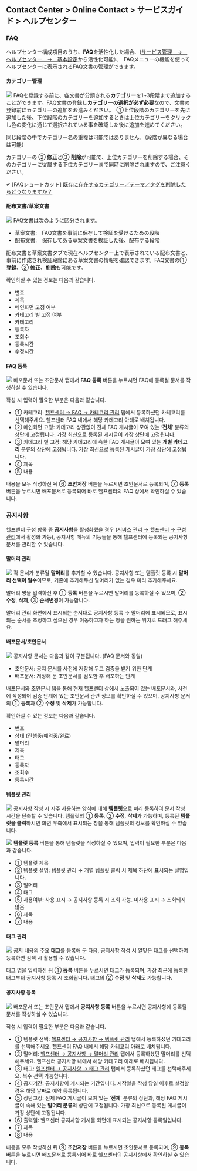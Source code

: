 ## Contact Center > Online Contact > サービスガイド > ヘルプセンター

### FAQ
ヘルプセンター構成項目のうち、**FAQ**を活性化した場合、([サービス管理　→　ヘルプセンター　→　基本設定](https://github.com/TOAST-DOCS/Contact-Center/blob/alpha/ja/online-contact-guide-service-management.md#%EA%B5%AC%EC%84%B1%EA%B4%80%EB%A6%AC)から活性化可能）、　FAQメニューの機能を使ってヘルプセンターに表示されるFAQ文書の管理ができます。

#### カテゴリー管理
![](http://static.toastoven.net/prod_contact_center/3.1-(1).png)
FAQを登録する前に、各文書が分類される**カテゴリー**を1~3段階まで追加することができます。FAQ文書の登録し**カテゴリーの選択が必ず必要**なので、文書の登録前にカテゴリーの追加をお進みください。　①上位段階のカテゴリーを先に追加した後、下位段階のカテゴリーを追加するときは上位カテゴリーをクリックし色の変化に通じて選択されている事を確認した後に追加を進めてください。

同じ段階の中でカテゴリー名の重複は可能ではありません。（段階が異なる場合は可能）

カテゴリーの ② **修正**と③ **削除**が可能で、上位カテゴリーを削除する場合、そのカテゴリーに従属する下位カテゴリーまで同時に削除されますので、ご注意ください。

✔ \[FAQショートカット] [既存に存在するカテゴリー／テーマ／タグを削除したらどうなりますか？](https://nhn-contact.oc.toast.com/oc/hc/article/63/)

#### 配布文書/草案文書
![](http://static.toastoven.net/prod_contact_center/3.1-(2).png)
FAQ文書は次のように区分されます。 
- 草案文書:　FAQ文書を事前に保存して検証を受けるための段階
- 配布文書:　保存してある草案文書を検証した後、配布する段階

配布文書と草案文書タブで現在ヘルプセンター上で表示されている配布文書と、事前に作成され検証段階にある草案文書の情報を確認できます。FAQ文書の① **登録**、② **修正**、**削除**も可能です。

확인하실 수 있는 정보는 다음과 같습니다.
-	번호
-	제목
-	메인화면 고정 여부
-	카테고리 별 고정 여부
-	카테고리
-	등록자
-	조회수
-	등록시간
-	수정시간

#### FAQ 등록
![](http://static.toastoven.net/prod_contact_center/3.1-(3).png)
배포문서 또는 초안문서 탭에서 **FAQ 등록** 버튼을 누르시면 FAQ에 등록될 문서를 작성하실 수 있습니다.

작성 시 입력이 필요한 부분은 다음과 같습니다.
-	① 카테고리: [헬프센터 → FAQ → 카테고리 관리](https://github.com/TOAST-DOCS/Contact-Center/blob/alpha/ko/online-contact-guide-help-center.md#%EC%B9%B4%ED%85%8C%EA%B3%A0%EB%A6%AC-%EA%B4%80%EB%A6%AC) 탭에서 등록하셨던 카테고리를 선택해주세요. 헬프센터 FAQ 내에서 해당 카테고리 아래로 배치됩니다.
-	② 메인화면 고정: 카테고리 상관없이 전체 FAQ 게시글이 모여 있는 ‘**전체**’ 분류의 상단에 고정됩니다. 가장 최신으로 등록된 게시글이 가장 상단에 고정됩니다.
-	③ 카테고리 별 고정: 해당 카테고리에 속한 FAQ 게시글이 모여 있는 **개별 카테고리** 분류의 상단에 고정됩니다. 가장 최신으로 등록된 게시글이 가장 상단에 고정됩니다.
-	④ 제목
-	⑤ 내용

내용을 모두 작성하신 뒤 ⑥ **초안저장** 버튼을 누르시면 초안문서로 등록되며, ⑦ **등록** 버튼을 누르시면 배포문서로 등록되어 바로 헬프센터의 FAQ 상에서 확인하실 수 있습니다.

### 공지사항
헬프센터 구성 항목 중 **공지사항**을 활성화했을 경우 ([서비스 관리 → 헬프센터 → 구성관리](https://github.com/TOAST-DOCS/Contact-Center/blob/alpha/ko/online-contact-guide-service-management.md#%EA%B5%AC%EC%84%B1%EA%B4%80%EB%A6%AC)에서 활성화 가능), 공지사항 메뉴의 기능들을 통해 헬프센터에 등록되는 공지사항 문서를 관리할 수 있습니다. 

#### 말머리 관리
![](http://static.toastoven.net/prod_contact_center/3.2-(1).png)
각 문서가 분류될 **말머리**를 추가할 수 있습니다. 공지사항 또는 템플릿 등록 시 **말머리 선택이 필수**이므로, 기존에 추가해두신 말머리가 없는 경우 미리 추가해주세요. 

말머리 명을 입력하신 후 ① **등록** 버튼을 누르시면 말머리를 등록하실 수 있으며, ② **수정**, **삭제**, ③ **순서변경**이 가능합니다.

말머리 관리 화면에서 표시되는 순서대로 공지사항 등록 → 말머리에 표시되므로, 표시되는 순서를 조정하고 싶으신 경우 이동하고자 하는 행을 원하는 위치로 드래그 해주세요.

#### 배포문서/초안문서
![](http://static.toastoven.net/prod_contact_center/3.2-(2).png)
공지사항 문서는 다음과 같이 구분됩니다. (FAQ 문서와 동일)
-	초안문서: 공지 문서를 사전에 저장해 두고 검증을 받기 위한 단계
-	배포문서: 저장해 둔 초안문서를 검토한 후 배포하는 단계

배포문서와 초안문서 탭을 통해 현재 헬프센터 상에서 노출되어 있는 배포문서와, 사전에 작성되어 검증 단계에 있는 초안문서 관련 정보를 확인하실 수 있으며, 공지사항 문서의 ① **등록**과 ② **수정** 및 **삭제**가 가능합니다.

확인하실 수 있는 정보는 다음과 같습니다.
-	번호
-	상태 (진행중/예약중/완료)
-	말머리
-	제목
-	태그
-	등록자
-	조회수
-	등록시간

#### 템플릿 관리
![](http://static.toastoven.net/prod_contact_center/3.2-(3).png)
공지사항 작성 시 자주 사용하는 양식에 대해 **템플릿**으로 미리 등록하여 문서 작성 시간을 단축할 수 있습니다. 템플릿의 ① **등록**, ② **수정**, **삭제**가 가능하며, 등록된 **템플릿을 클릭**하시면 화면 우측에서 표시되는 창을 통해 템플릿의 정보를 확인하실 수 있습니다.

![](http://static.toastoven.net/prod_contact_center/3.2-(4).png)
**템플릿 등록** 버튼을 통해 템플릿을 작성하실 수 있으며, 입력이 필요한 부분은 다음과 같습니다.
-	① 템플릿 제목
-	② 템플릿 설명: 템플릿 관리 → 개별 템플릿 클릭 시 제목 하단에 표시되는 설명입니다. 
-	③ 말머리
-	④ 태그
-	⑤ 사용여부: 사용 표시 → 공지사항 등록 시 조회 가능. 미사용 표시 → 조회되지 않음
-	⑥ 제목
-	⑦ 내용

#### 태그 관리
![](http://static.toastoven.net/prod_contact_center/3.2-(5).png)
공지 내용의 주요 **태그**를 등록해 둔 다음, 공지사항 작성 시 알맞은 태그를 선택하여 등록하면 검색 시 활용할 수 있습니다.

태그 명을 입력하신 뒤 ① **등록** 버튼을 누르시면 태그가 등록되며, 가장 최근에 등록한 태그부터 공지사항 등록 시 조회됩니다. 태그의 ② **수정** 및 **삭제**도 가능합니다.

#### 공지사항 등록
![](http://static.toastoven.net/prod_contact_center/3.2-(6).png)
배포문서 또는 초안문서 탭에서 **공지사항 등록** 버튼을 누르시면 공지사항에 등록될 문서를 작성하실 수 있습니다.

작성 시 입력이 필요한 부분은 다음과 같습니다.
-	① 템플릿 선택: [헬프센터 → 공지사항 → 템플릿 관리](https://github.com/TOAST-DOCS/Contact-Center/blob/alpha/ko/online-contact-guide-help-center.md#%ED%85%9C%ED%94%8C%EB%A6%BF-%EA%B4%80%EB%A6%AC) 탭에서 등록하셨던 카테고리를 선택해주세요. 헬프센터 FAQ 내에서 해당 카테고리 아래로 배치됩니다.
-	② 말머리: [헬프센터 → 공지사항 → 말머리 관리](https://github.com/TOAST-DOCS/Contact-Center/blob/alpha/ko/online-contact-guide-help-center.md#%EB%A7%90%EB%A8%B8%EB%A6%AC-%EA%B4%80%EB%A6%AC) 탭에서 등록하셨던 말머리를 선택해주세요. 헬프센터 공지사항 내에서 해당 카테고리 아래로 배치됩니다.
-	③ 태그: [헬프센터 → 공지사항 → 태그 관리](https://github.com/TOAST-DOCS/Contact-Center/blob/alpha/ko/online-contact-guide-help-center.md#%ED%83%9C%EA%B7%B8-%EA%B4%80%EB%A6%AC) 탭에서 등록하셨던 태그를 선택해주세요. 복수 선택 가능합니다.
-	④ 공지기간: 공지사항이 게시되는 기간입니다. 시작일을 작성 당일 이후로 설정할 경우 해당 날짜로 예약 등록됩니다.
-	⑤ 상단고정: 전체 FAQ 게시글이 모여 있는 ‘**전체**’ 분류의 상단과, 해당 FAQ 게시글이 속해 있는 **말머리 분류**의 상단에 고정됩니다. 가장 최신으로 등록된 게시글이 가장 상단에 고정됩니다.
-	⑥ 출력일: 헬프센터 공지사항 게시물 화면에 표시되는 공지사항 등록일입니다.
-	⑦ 제목
-	⑧ 내용

내용을 모두 작성하신 뒤 ⑨ **초안저장** 버튼을 누르시면 초안문서로 등록되며, ⑨ **등록** 버튼을 누르시면 배포문서로 등록되어 바로 헬프센터의 공지사항에서 확인하실 수 있습니다.
